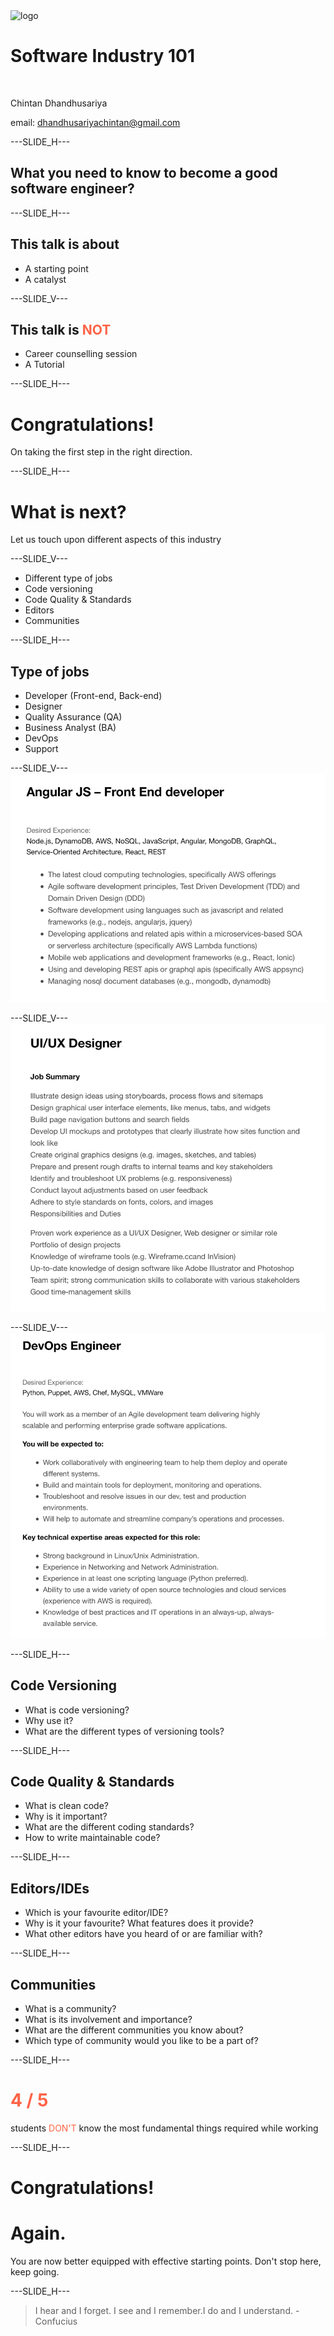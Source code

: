 <img src="https://avatars0.githubusercontent.com/u/38642922?s=200&v=4" alt="logo" style="height: 100px; width: 100px; border: 0;"/>

# Software Industry 101

<br />

Chintan Dhandhusariya

email:
[dhandhusariyachintan@gmail.com](mailto:dhandhusariyachintan@gmail.com)

---SLIDE_H---

## What you need to know to become a good software engineer?

---SLIDE_H---

## This talk is about

- A starting point
- A catalyst

---SLIDE_V---

## This talk is <span style="color: tomato">NOT</span>

- Career counselling session
- A Tutorial

---SLIDE_H---

# Congratulations!

On taking the first step in the right direction.

---SLIDE_H---

# What is next?

Let us touch upon different aspects of this industry

---SLIDE_V---

- Different type of jobs
- Code versioning
- Code Quality & Standards
- Editors
- Communities

---SLIDE_H---

## Type of jobs

- Developer (Front-end, Back-end)
- Designer
- Quality Assurance (QA)
- Business Analyst (BA)
- DevOps
- Support

---SLIDE_V---
!["angular"](slides/angular.png)

---SLIDE_V---
!["ux"](slides/ux.png)

---SLIDE_V---
!["devops"](slides/devops.png)

---SLIDE_H---

## Code Versioning

- What is code versioning?
- Why use it?
- What are the different types of versioning tools?

---SLIDE_H---

## Code Quality & Standards

- What is clean code?
- Why is it important?
- What are the different coding standards?
- How to write maintainable code?

---SLIDE_H---

## Editors/IDEs

- Which is your favourite editor/IDE?
- Why is it your favourite? What features does it provide?
- What other editors have you heard of or are familiar with?

---SLIDE_H---

## Communities

- What is a community?
- What is its involvement and importance?
- What are the different communities you know about?
- Which type of community would you like to be a part of?

---SLIDE_H---

# <span style="color: tomato">4 / 5</span>

students <span style="color: tomato">DON'T</span> know the most fundamental things required while working

---SLIDE_H---

# Congratulations!

# Again.

You are now better equipped with effective starting points.
Don't stop here, keep going.

---SLIDE_H---

> I hear and I forget. I see and I remember.I do and I understand. - Confucius
